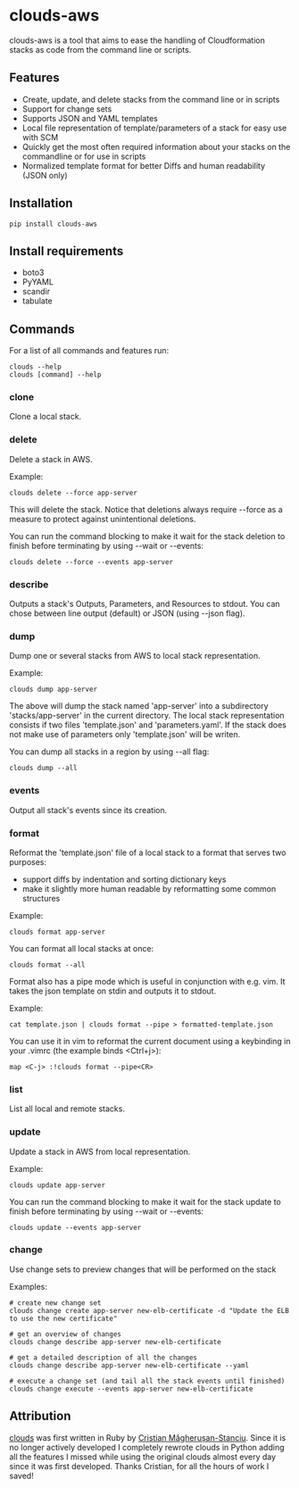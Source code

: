# clouds-aws
clouds-aws is a tool that aims to ease the handling of Cloudformation stacks as code from the command line or scripts.

## Features

*   Create, update, and delete stacks from the command line or in scripts
*   Support for change sets
*   Supports JSON and YAML templates
*   Local file representation of template/parameters of a stack for easy use with SCM
*   Quickly get the most often required information about your stacks on the commandline or for use in scripts
*   Normalized template format for better Diffs and human readability (JSON only)

## Installation

    pip install clouds-aws

## Install requirements
*   boto3
*   PyYAML
*   scandir
*   tabulate

## Commands
For a list of all commands and features run:

    clouds --help
    clouds [command] --help

### clone
Clone a local stack.

### delete
Delete a stack in AWS.

Example:

    clouds delete --force app-server

This will delete the stack. Notice that deletions always require --force as a measure to protect against unintentional deletions.

You can run the command blocking to make it wait for the stack deletion to finish before terminating by using --wait or --events:

    clouds delete --force --events app-server


### describe
Outputs a stack's Outputs, Parameters, and Resources to stdout. You can chose between line output (default) or JSON (using --json flag).

### dump
Dump one or several stacks from AWS to local stack representation.

Example:

    clouds dump app-server

The above will dump the stack named 'app-server' into a subdirectory 'stacks/app-server' in the current directory. The local stack representation consists if two files 'template.json' and 'parameters.yaml'. If the stack does not make use of parameters only 'template.json' will be writen.

You can dump all stacks in a region by using --all flag:

    clouds dump --all

### events
Output all stack's events since its creation.

### format
Reformat the 'template.json' file of a local stack to a format that serves two purposes:

*   support diffs by indentation and sorting dictionary keys
*   make it slightly more human readable by reformatting some common structures

Example:

    clouds format app-server

You can format all local stacks at once:

    clouds format --all

Format also has a pipe mode which is useful in conjunction with e.g. vim. It takes the json template on stdin and outputs it to stdout.

Example:

    cat template.json | clouds format --pipe > formatted-template.json

You can use it in vim to reformat the current document using a keybinding in your .vimrc (the example binds <Ctrl+j>):

    map <C-j> :!clouds format --pipe<CR>

### list
List all local and remote stacks.

### update
Update a stack in AWS from local representation.

Example:

    clouds update app-server

You can run the command blocking to make it wait for the stack update to finish before terminating by using --wait or --events:

    clouds update --events app-server

### change
Use change sets to preview changes that will be performed on the stack

Examples:

    # create new change set
    clouds change create app-server new-elb-certificate -d "Update the ELB to use the new certificate"
    
    # get an overview of changes
    clouds change describe app-server new-elb-certificate
    
    # get a detailed description of all the changes
    clouds change describe app-server new-elb-certificate --yaml
    
    # execute a change set (and tail all the stack events until finished)
    clouds change execute --events app-server new-elb-certificate

## Attribution
[clouds](https://github.com/cristim/clouds) was first written in Ruby by [Cristian Măgherușan-Stanciu](https://github.com/cristim). Since it is no longer actively developed I completely rewrote clouds in Python adding all the features I missed while using the original clouds almost every day since it was first developed. Thanks Cristian, for all the hours of work I saved!
